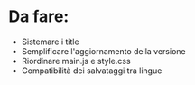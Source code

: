 # Da fare:
- Sistemare i title
- Semplificare l'aggiornamento della versione
- Riordinare main.js e style.css
- Compatibilità dei salvataggi tra lingue